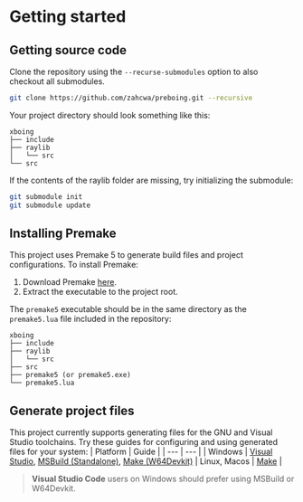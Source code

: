 # Getting started

## Getting source code
Clone the repository using the `--recurse-submodules` option to also checkout all submodules.
```sh
git clone https://github.com/zahcwa/preboing.git --recursive
```
Your project directory should look something like this:
```
xboing
├── include
├── raylib
│   └── src
└── src
```
If the contents of the raylib folder are missing, try initializing the submodule:
```sh
git submodule init
git submodule update
```
## Installing Premake
This project uses Premake 5 to generate build files and project configurations. To install Premake:
  1. Download Premake [here](https://premake.github.io/download).
  2. Extract the executable to the project root.

The `premake5` executable should be in the same directory as the `premake5.lua` file included in the repository:
```
xboing
├── include
├── raylib
│   └── src
├── src
├── premake5 (or premake5.exe)
└── premake5.lua
```
## Generate project files
This project currently supports generating files for the GNU and Visual Studio toolchains. Try these guides for configuring and using generated files for your system:
| Platform | Guide |
| --- | --- |
| Windows | [Visual Studio], [MSBuild (Standalone)][MSBuild], [Make (W64Devkit)][W64Devkit]
| Linux, Macos | [Make] |
> **Visual Studio Code** users on Windows should prefer using MSBuild or W64Devkit.

[Visual Studio]: ../building/visual-studio.md
[MSBuild]: ../building/msbuild.md
[W64Devkit]: ../building/w64devkit.md
[Make]: ../building/gmake.md

